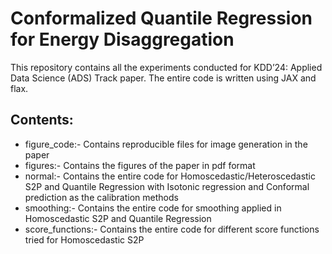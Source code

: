 # Conformalized Quantile Regression for Energy Disaggregation
This repository contains all the experiments conducted for KDD’24: Applied Data Science (ADS) Track paper. The entire code is written using JAX and flax.

## Contents: 

- figure_code:- Contains reproducible files for image generation in the paper
- figures:- Contains the figures of the paper in pdf format
- normal:- Contains the entire code for Homoscedastic/Heteroscedastic S2P and Quantile Regression with Isotonic regression and Conformal prediction as the calibration methods
- smoothing:- Contains the entire code for smoothing applied in Homoscedastic S2P and Quantile Regression
- score_functions:- Contains the entire code for different score functions tried for Homoscedastic S2P
